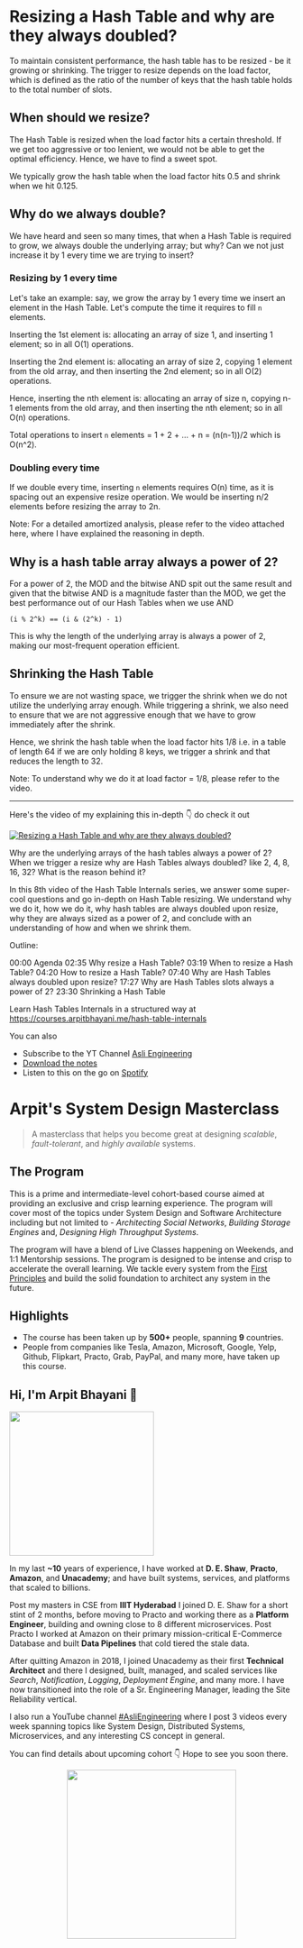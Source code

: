 Resizing a Hash Table and why are they always doubled?
===


To maintain consistent performance, the hash table has to be resized - be it growing or shrinking. The trigger to resize depends on the load factor, which is defined as the ratio of the number of keys that the hash table holds to the total number of slots.

## When should we resize?

The Hash Table is resized when the load factor hits a certain threshold. If we get too aggressive or too lenient, we would not be able to get the optimal efficiency. Hence, we have to find a sweet spot.

We typically grow the hash table when the load factor hits 0.5 and shrink when we hit 0.125.

## Why do we always double?

We have heard and seen so many times, that when a Hash Table is required to grow, we always double the underlying array; but why? Can we not just increase it by 1 every time we are trying to insert?

### Resizing by 1 every time

Let's take an example: say, we grow the array by 1 every time we insert an element in the Hash Table. Let's compute the time it requires to fill `n` elements.

Inserting the 1st element is: allocating an array of size 1, and inserting 1 element; so in all O(1) operations.

Inserting the 2nd element is: allocating an array of size 2, copying 1 element from the old array, and then inserting the 2nd element; so in all O(2) operations.

Hence, inserting the nth element is: allocating an array of size n, copying n-1 elements from the old array, and then inserting the nth element; so in all O(n) operations.

Total operations to insert `n` elements = 1 + 2 + ... + n = (n(n-1))/2 which is O(n^2).

### Doubling every time

If we double every time, inserting `n` elements requires O(n) time, as it is spacing out an expensive resize operation. We would be inserting n/2 elements before resizing the array to 2n.

Note: For a detailed amortized analysis, please refer to the video attached here, where I have explained the reasoning in depth.

## Why is a hash table array always a power of 2?

For a power of 2, the MOD and the bitwise AND spit out the same result and given that the bitwise AND is a magnitude faster than the MOD, we get the best performance out of our Hash Tables when we use AND

```
(i % 2^k) == (i & (2^k) - 1)
```

This is why the length of the underlying array is always a power of 2, making our most-frequent operation efficient.

## Shrinking the Hash Table

To ensure we are not wasting space, we trigger the shrink when we do not utilize the underlying array enough. While triggering a shrink, we also need to ensure that we are not aggressive enough that we have to grow immediately after the shrink.

Hence, we shrink the hash table when the load factor hits 1/8 i.e. in a table of length 64 if we are only holding 8 keys, we trigger a shrink and that reduces the length to 32.

Note: To understand why we do it at load factor = 1/8, please refer to the video.
<hr />


<p>Here's the video of my explaining this in-depth 👇‍ do check it out</p>

[![Resizing a Hash Table and why are they always doubled?](https://i.ytimg.com/vi/zt1E0akArqQ/mqdefault.jpg)](https://www.youtube.com/watch?v=zt1E0akArqQ)

Why are the underlying arrays of the hash tables always a power of 2? When we trigger a resize why are Hash Tables always doubled? like 2, 4, 8, 16, 32? What is the reason behind it?

In this 8th video of the Hash Table Internals series, we answer some super-cool questions and go in-depth on Hash Table resizing. We understand why we do it, how we do it, why hash tables are always doubled upon resize, why they are always sized as a power of 2, and conclude with an understanding of how and when we shrink them.

Outline:

00:00 Agenda
02:35 Why resize a Hash Table?
03:19 When to resize a Hash Table?
04:20 How to resize a Hash Table?
07:40 Why are Hash Tables always doubled upon resize?
17:27 Why are Hash Tables slots always a power of 2?
23:30 Shrinking a Hash Table

Learn Hash Tables Internals in a structured way at https://courses.arpitbhayani.me/hash-table-internals

You can also
 - Subscribe to the YT Channel [Asli Engineering](https://youtube.com/c/ArpitBhayani)
 - [Download the notes](https://drive.google.com/file/d/1aHWaOIGT7-zB88T83In05pHIdpuJTSk7/view?usp=sharing)
 - Listen to this on the go on [Spotify](https://open.spotify.com/show/7qMoamm2iZQrsPVm6IQLoD)

# Arpit's System Design Masterclass

> A masterclass that helps you become great at designing _scalable_, _fault-tolerant_, and _highly available_ systems.

## The Program

This is a prime and intermediate-level cohort-based course aimed at providing an exclusive and crisp learning experience. The program will cover most of the topics under System Design and Software Architecture including but not limited to - _Architecting Social Networks_, _Building Storage Engines_ and, _Designing High Throughput Systems_.

The program will have a blend of Live Classes happening on Weekends, and 1:1 Mentorship sessions. The program is designed to be intense and crisp to accelerate the overall learning. We tackle every system from the [First Principles](https://en.wikipedia.org/wiki/First_principle) and build the solid foundation to architect any system in the future.


## Highlights

 - The course has been taken up by __500+__ people, spanning __9__ countries.
 - People from companies like Tesla, Amazon, Microsoft, Google, Yelp, Github, Flipkart, Practo, Grab, PayPal, and many more, have taken up this course.


## Hi, I'm Arpit Bhayani 👋

<img width="256px" src="https://arpitbhayani.me/static/img/arpit.jpg" />

In my last **~10** years of experience, I have worked at **D. E. Shaw**, **Practo**, **Amazon**, and **Unacademy**; and have built systems, services, and platforms that scaled to billions.

Post my masters in CSE from **IIIT Hyderabad** I joined D. E. Shaw for a short stint of 2 months, before moving to Practo and working there as a **Platform Engineer**, building and owning close to 8 different microservices. Post Practo I worked at Amazon on their primary mission-critical E-Commerce Database and built **Data Pipelines** that cold tiered the stale data.

After quitting Amazon in 2018, I joined Unacademy as their first **Technical Architect** and there I designed, built, managed, and scaled services like _Search_, _Notification_, _Logging_, _Deployment Engine_, and many more. I have now transitioned into the role of a Sr. Engineering Manager, leading the Site Reliability vertical.

I also run a YouTube channel [#AsliEngineering](https://www.youtube.com/c/ArpitBhayani) where I post 3 videos every week spanning topics like System Design, Distributed Systems, Microservices, and any interesting CS concept in general.

You can find details about upcoming cohort 👇‍ Hope to see you soon there.

<center>
<a target="_blank" href="https://arpitbhayani.me/masterclass">
<img src="https://user-images.githubusercontent.com/4745789/137859181-d4499cf4-ce65-4466-8b88-a078ece0f081.PNG" width="300px" />
</a>
</center>